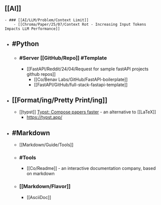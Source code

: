 ## [[AI]]
	- ### [[AI/LLM/Problem/Context Limit]]
		- [[Chroma/Paper/25/07/Context Rot - Increasing Input Tokens Impacts LLM Performance]]
- ## #Python
	- ### #Server [[GitHub/Repo]] #Template
		- [[FastAPI/Reddit/24/04/Request for sample fastAPI projects github repos]]
			- [[Co/Benav Labs/GitHub/FastAPI-boilerplate]]
			- [[FastAPI/GitHub/full-stack-fastapi-template]]
- ## [[Format/ing/Pretty Print/ing]]
	- [[typst]] [Typst: Compose papers faster](https://typst.app/) - an alternative to [[LaTeX]]
		- https://typst.app/
- ## #Markdown
	- [[Markdown/Guide/Tools]]
	- ### #Tools
		- [[Co/Readme]] - an interactive documentation company, based on markdown
	- ### [[Markdown/Flavor]]
		- [[AsciiDoc]]